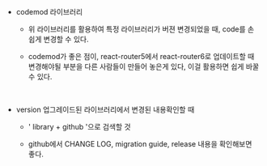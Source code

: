 * codemod 라이브러리

  - 위 라이브러리를 활용하여 특정 라이브러리가 버젼 변경되었을 때, code를 손쉽게 변경할 수 있다.

  - codemod가 좋은 점이, react-router5에서 react-router6로 업데이트할 때 변경해야될 부분을 다른 사람들이 만들어 놓은게 있다, 이걸 활용하면 쉽게 바꿀 수 있다. 

<br />

* version 업그레이드된 라이브러리에서 변경된 내용확인할 때

  - ' library + github '으로 검색할 것

  - github에서 CHANGE LOG, migration guide, release 내용을 확인해보면 좋다.
